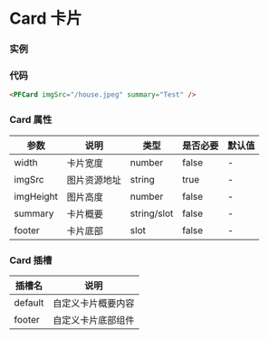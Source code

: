 # Card 卡片

### 实例

<PFCard imgSrc="/house.jpeg" summary="Test" />

### 代码

```html
<PFCard imgSrc="/house.jpeg" summary="Test" />
```

### Card 属性

| 参数      | 说明         | 类型        | 是否必要 | 默认值 |
| --------- | ------------ | ----------- | -------- | ------ |
| width     | 卡片宽度     | number      | false    | -      |
| imgSrc    | 图片资源地址 | string      | true     | -      |
| imgHeight | 图片高度     | number      | false    | -      |
| summary   | 卡片概要     | string/slot | false    | -      |
| footer    | 卡片底部     | slot        | false    | -      |

### Card 插槽

| 插槽名  | 说明               |
| ------- | ------------------ |
| default | 自定义卡片概要内容 |
| footer  | 自定义卡片底部组件 |
